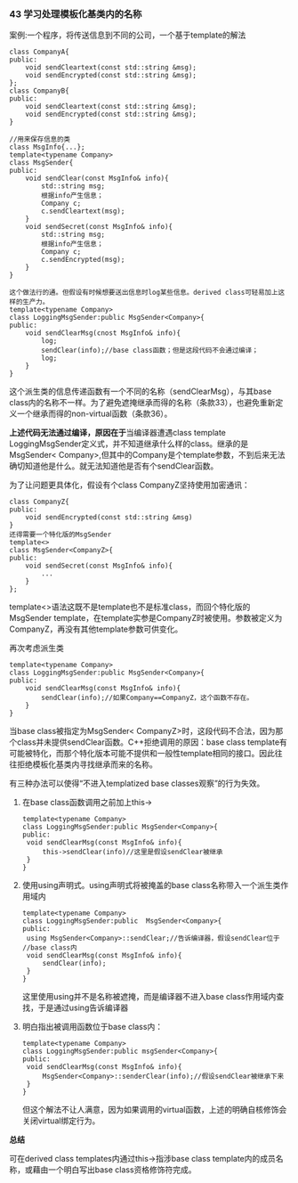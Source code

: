 ### 43 学习处理模板化基类内的名称

案例:一个程序，将传送信息到不同的公司，一个基于template的解法

```
class CompanyA{
public:
	void sendCleartext(const std::string &msg);
	void sendEncrypted(const std::string &msg);
};
class CompanyB{
public:
	void sendCleartext(const std::string &msg);
	void sendEncrypted(const std::string &msg);
}

//用来保存信息的类
class MsgInfo{...};
template<typename Company>
class MsgSender{
public:
	void sendClear(const MsgInfo& info){
		std::string msg;
		根据info产生信息；
		Company c;
		c.sendCleartext(msg);
	}
	void sendSecret(const MsgInfo& info){
		std::string msg;
		根据info产生信息；
		Company c;
		c.sendEncrypted(msg);
	}
}

这个做法行的通。但假设有时候想要送出信息时log某些信息。derived class可轻易加上这样的生产力。
template<typename Company>
class LoggingMsgSender:public MsgSender<Company>{
public:
	void sendClearMsg(cnost MsgInfo& info){
		log;
		sendClear(info);//base class函数；但是这段代码不会通过编译；
		log;
	}
}
```

这个派生类的信息传递函数有一个不同的名称（sendClearMsg），与其base class内的名称不一样。为了避免遮掩继承而得的名称（条款33），也避免重新定义一个继承而得的non-virtual函数（条款36）。

**上述代码无法通过编译，原因在于**当编译器遭遇class template LoggingMsgSender定义式，并不知道继承什么样的class。继承的是MsgSender< Company>,但其中的Company是个template参数，不到后来无法确切知道他是什么。就无法知道他是否有个sendClear函数。



为了让问题更具体化，假设有个class CompanyZ坚持使用加密通讯：

```
class CompanyZ{
public:
	void sendEncrypted(const std::string &msg)
}
还得需要一个特化版的MsgSender
template<>
class MsgSender<CompanyZ>{
public:
	void sendSecret(const MsgInfo& info){
		...
	}
};
```

template<>语法这既不是template也不是标准class，而回个特化版的MsgSender template，在template实参是CompanyZ时被使用。参数被定义为CompanyZ，再没有其他template参数可供变化。

再次考虑派生类

```
template<typename Company>
class LoggingMsgSender:public MsgSender<Company>{
public:
	void sendClearMsg(const MsgInfo& info){
		sendClear(info);//如果Company==CompanyZ，这个函数不存在。
	}
}
```

当base class被指定为MsgSender< CompanyZ>时，这段代码不合法，因为那个class并未提供sendClear函数。C++拒绝调用的原因：base class template有可能被特化，而那个特化版本可能不提供和一般性template相同的接口。因此往往拒绝模板化基类内寻找继承而来的名称。

有三种办法可以使得“不进入templatized base classes观察”的行为失效。

1. 在base class函数调用之前加上this->

   ```
   template<typename Company>
   class LoggingMsgSender:public MsgSender<Company>{
   public:
   	void sendClearMsg(const MsgInfo& info){
   		this->sendClear(info)//这里是假设sendClear被继承
   	}
   }
   ```

2. 使用using声明式。using声明式将被掩盖的base class名称带入一个派生类作用域内

   ```
   template<typename Company>
   class LoggingMsgSender:public  MsgSender<Company>{
   public:
   	using MsgSender<Company>::sendClear;//告诉编译器，假设sendClear位于									//base class内
   	void sendClearMsg(const MsgInfo& info){
   		sendClear(info);
   	}
   }
   ```

   这里使用using并不是名称被遮掩，而是编译器不进入base class作用域内查找，于是通过using告诉编译器

3. 明白指出被调用函数位于base class内：

   ```
   template<typename Company>
   class LoggingMsgSender:public msgSender<Company>{
   public:
   	void sendClearMsg(const MsgInfo& info){
   		MsgSender<Company>::senderClear(info);//假设sendClear被继承下来
   	}
   }
   ```

   但这个解法不让人满意，因为如果调用的virtual函数，上述的明确自核修饰会关闭virtual绑定行为。

**总结**

可在derived class templates内通过this->指涉base class template内的成员名称，或藉由一个明白写出base class资格修饰符完成。